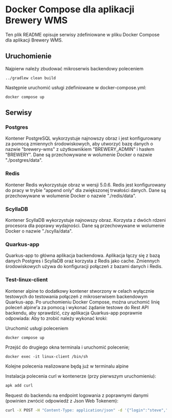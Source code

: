 # Docker Compose dla aplikacji Brewery WMS

Ten plik README opisuje serwisy zdefiniowane w pliku Docker Compose dla aplikacji Brewery WMS.
## Uruchomienie
Najpierw należy zbudować mikroserwis backendowy poleceniem
```
../gradlew clean build
```
Następnie uruchomić usługi zdefiniowane w docker-compose.yml:
```
docker compose up
```

## Serwisy

### Postgres

Kontener PostgreSQL wykorzystuje najnowszy obraz i jest konfigurowany za pomocą zmiennych środowiskowych, aby utworzyć bazę danych o nazwie "brewery-wms" z użytkownikiem "BREWERY_ADMIN" i hasłem "BREWERY". Dane są przechowywane w wolumenie Docker o nazwie "./postgres/data".

### Redis

Kontener Redis wykorzystuje obraz w wersji 5.0.6. Redis jest konfigurowany do pracy w trybie "append only" dla zwiększonej trwałości danych. Dane są przechowywane w wolumenie Docker o nazwie "./redis/data".

### ScyllaDB

Kontener ScyllaDB wykorzystuje najnowszy obraz. Korzysta z dwóch rdzeni procesora dla poprawy wydajności. Dane są przechowywane w wolumenie Docker o nazwie "./scylla/data".

### Quarkus-app

Quarkus-app to główna aplikacja backendowa. Aplikacja łączy się z bazą danych Postgres i ScyllaDB oraz korzysta z Redis jako cache. Zmiennych środowiskowych używa do konfiguracji połączeń z bazami danych i Redis.

### Test-linux-client

Kontener alpine to dodatkowy kontener stworzony w celach wyłącznie testowych do testowania połączeń z mikroserwisem backendowym Quarkus-app. Po uruchomieniu Docker Compose, można uruchomić linię poleceń alpine'a za pomocą  i wykonać żądanie testowe do Rest API backendu, aby sprawdzić, czy aplikacja Quarkus-app poprawnie odpowiada:
Aby to zrobić należy wykonać kroki:

Uruchomić usługi poleceniem
```
docker compose up
```

Przejść do drugiego okna terminala i uruchomić polecenie;
```
docker exec -it linux-client /bin/sh
```

Kolejne polecenia realizowane będą już w terminalu alpine

Instalacja polecenia curl w kontenerze (przy pierwszym uruchomieniu):
```bash
apk add curl
```

Request do backendu na endpoint logowania z poprawnymi danymi (powinien zwrócić odpowiedź z Json Web Tokenem):
```bash
curl -X POST -H "Content-Type: application/json" -d '{"login":"steve","password":"steve"}' http://quarkus-app:8080/managers/login
```